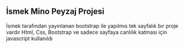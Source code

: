 ## **İsmek Mino Peyzaj Projesi**
İsmek tarafından yayınlanan bootstrap ile yapılmıs tek sayfalık bır proje vardır
Html, Css, Bootstrap ve sadece sayfaya canlılık katması için javascript kullanıldı
